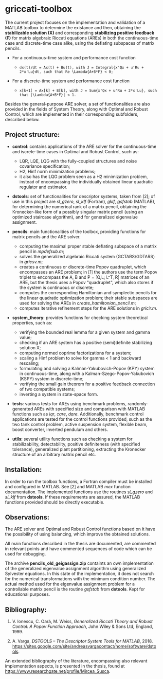 # griccati-toolbox

The current project focuses on the implementation and validation of a
MATLAB toolbox to determine the existance and then, obtaining the
**stabilizable solution (X)**  and corresponding
**stabilizing positive feedback (F)** for matrix algebraic Riccati equations
(AREs) in both the continuous-time case and discrete-time case alike,
using the deflating subspaces of matrix pencils.

* For a continuous-time system and performance cost function
    *     dx(t)/dt = Ax(t) + Bu(t), with J = Integral{x'Qx + u'Ru + 2*x'Lu}dt, such that Re \Lambda{A+B*F} < 0;
* For a discrete-time system and performance cost function
    *     x[k+1] = Ax[k] + B[k], with J = Sum{x'Qx + u'Ru + 2*x'Lu}, such that |\Lambda{A+B*F}| < 1.


Besides the general-purpose ARE solver, a set of functionalities are also provided in the fields of
System Theory, along with Optimal and Robust Control, which are implemented in their
corresponding subfolders, described below.

Project structure:
-
* **control**: contains applications of the ARE solver for the continuous-time and
iscrete-time cases in Optimal and Robust Control, such as:
    * LQR, LQE, LQG with the fully-coupled structures and noise covariance specification;
    * H2, Hinf norm minimization problems;
    * it also has the LQG problem seen as a H2 minimization problem, instead of encompassing
    the individually obtained linear quadratic regulator and estimator.

* **dstools**: set of functionalities for descriptor systems, taken from [2];
of use in this project are *sl_gzero*, *sl_klf* (Fortran), *gklf*, *gsfstab* (MATLAB), for determining the numerical
rank of a matrix pencil, obtaining the Kronecker-like form of a possibly singular matrix pencil
(using an optimized staircase algorithm), and for generalized eigenvalue assignment.

* **pencils**: main functionalities of the toolbox, providing functions for matrix pencils and the
ARE solver.
    * computing the maximal proper stable deflating subspace of a matrix pencil in *mpdefsub.m*;
    * solves the generalized algebraic Riccati system (GCTARS/GDTARS) in *gricsv.m*;
    * creates a continuous or discrete-time Popov quadruplet, which encompasses an ARE problem;
    in [1] the authors use the term Popov triplet to encompass the A, B and P = [Q,L; L^T, R] matrices
    of an ARE, but the thesis uses a Popov "quadruplet", which also stores if the system is
    continuous or discrete;
    * computes the corresponding Hamiltonian and symplectic pencils for the
    linear quadratic optimization problem; their stable subspaces are used for solving the AREs
    in *create_hamiltonian_pencil.m*;
    * computes iterative refinement steps for the ARE solutions in *gricir.m*.

* **system_theory**: provides functions for checking system theoretical properties, such as:
    * verifying the bounded real lemma for a given system and gamma value;
    * checking if an ARE system has a positive (semi)definite stabilizing solution X;
    * computing normed coprime factorizations for a system;
    * scaling a Hinf problem to solve for gamma < 1 and backward rescaling;
    * formulating and solving a Kalman-Yakubovich-Popov (KPY) system in continuous-time,
    along with a Kalman-Szego-Popov-Yakubovich (KSPY) system in discrete-time;
    * verifying the small gain theorem for a positive feedback connection of two compatible systems;
    * inverting a system in state-space form.

* **tests**: various tests for AREs using benchmark problems, randomly-generated AREs with specified
size and comparison with MATLAB functions such as *lqr*, *care*, *dare*. Additionally, benchmark control
applications are tested for the control functions provided, such as the two tank control problem, active suspension
system, flexible beam, boost converter, inverted pendulum and others.

* **utils**: several utility functions such as checking a system for stabilizability,
detectability, positive definiteness (with specified tolerance), generalized plant
partitioning, extracting the Kronecker structure of an arbitrary matrix pencil etc.

Installation:
-
In order to run the toolbox functions, a Fortran compiler must be installed
and configured in MATLAB. See [2] and MATLAB *mex* function documentation. The implemented functions use the
routines *sl_gzero* and *sl_klf* from **dstools**. If these requirements are assured, the MATLAB functions
provided should be directly executable.

Observations:
-
The ARE solver and Optimal and Robust Control functions based on it have the possibility of using balancing,
which improve the obtained solutions.

All main functions described in the thesis are documented, are commented in relevant points and have commented
sequences of code which can be used for debugging.

The archive **pencils_old_geigassign.zip** containts an own implementation of the generalized
eigenvalue assignment algorithm using generalized Sylvester equations. In this state of the implementation, it does not
search for the numerical transformations with the minimum condition number.
The actual method used for the eigenvalue assignment problem for a controllable
matrix pencil is the routine *gsfstab* from **dstools**. Kept for educational purposes.

Bibliography:
-
1. V. Ionescu, C. Oară, M. Weiss, *Generalized Riccati Theory and Robust Control: A
Popov Function Approach*, John Wiley & Sons Ltd, England, 1999.

2. A. Varga, *DSTOOLS – The Descriptor System Tools for MATLAB*, 2018.
https://sites.google.com/site/andreasvargacontact/home/software/dstools.

An extended bibliography of the literature, encompassing also relevant implementation aspects,
is presented in the thesis, found at https://www.researchgate.net/profile/Mircea_Susca.
